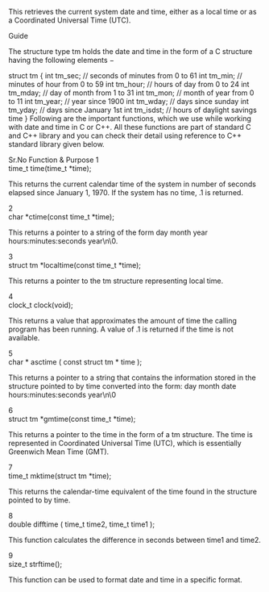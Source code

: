 This retrieves the current system date and time, either as a local time or as a Coordinated Universal Time (UTC). 

Guide

The structure type tm holds the date and time in the form of a C structure having the following elements −

struct tm {
   int tm_sec;   // seconds of minutes from 0 to 61
   int tm_min;   // minutes of hour from 0 to 59
   int tm_hour;  // hours of day from 0 to 24
   int tm_mday;  // day of month from 1 to 31
   int tm_mon;   // month of year from 0 to 11
   int tm_year;  // year since 1900
   int tm_wday;  // days since sunday
   int tm_yday;  // days since January 1st
   int tm_isdst; // hours of daylight savings time
}
Following are the important functions, which we use while working with date and time in C or C++. All these functions are part of standard C and C++ library and you can check their detail using reference to C++ standard library given below.

Sr.No	Function & Purpose
1	
time_t time(time_t *time);

This returns the current calendar time of the system in number of seconds elapsed since January 1, 1970. If the system has no time, .1 is returned.

2	
char *ctime(const time_t *time);

This returns a pointer to a string of the form day month year hours:minutes:seconds year\n\0.

3	
struct tm *localtime(const time_t *time);

This returns a pointer to the tm structure representing local time.

4	
clock_t clock(void);

This returns a value that approximates the amount of time the calling program has been running. A value of .1 is returned if the time is not available.

5	
char * asctime ( const struct tm * time );

This returns a pointer to a string that contains the information stored in the structure pointed to by time converted into the form: day month date hours:minutes:seconds year\n\0

6	
struct tm *gmtime(const time_t *time);

This returns a pointer to the time in the form of a tm structure. The time is represented in Coordinated Universal Time (UTC), which is essentially Greenwich Mean Time (GMT).

7	
time_t mktime(struct tm *time);

This returns the calendar-time equivalent of the time found in the structure pointed to by time.

8	
double difftime ( time_t time2, time_t time1 );

This function calculates the difference in seconds between time1 and time2.

9	
size_t strftime();

This function can be used to format date and time in a specific format.
